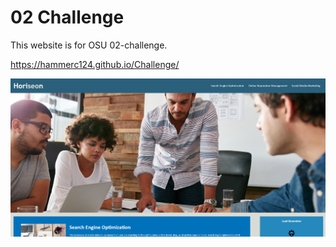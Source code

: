 # 02 Challenge 

This website is for OSU 02-challenge. 

https://hammerc124.github.io/Challenge/

![Screenshot!](assets/images/image.png)